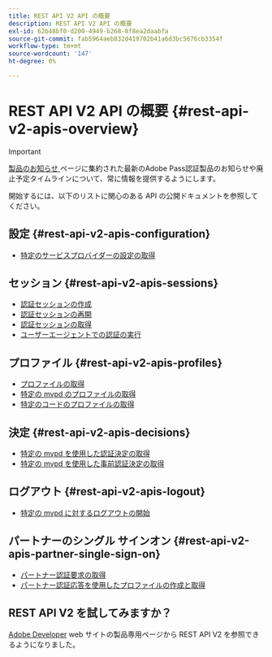 ```yaml
---
title: REST API V2 API の概要
description: REST API V2 API の概要
exl-id: 62b48bf0-d200-4949-b268-8f8ea2daabfa
source-git-commit: fab5964aeb832d419702b41a6d3bc5676cb3354f
workflow-type: tm+mt
source-wordcount: '147'
ht-degree: 0%

---
```


# REST API V2 API の概要 {#rest-api-v2-apis-overview}

>[!IMPORTANT]
>
> [ 製品のお知らせ ](/help/authentication/product-announcements.md) ページに集約された最新のAdobe Pass認証製品のお知らせや廃止予定タイムラインについて、常に情報を提供するようにします。

開始するには、以下のリストに関心のある API の公開ドキュメントを参照してください。

## 設定 {#rest-api-v2-apis-configuration}

* [特定のサービスプロバイダーの設定の取得](configuration-apis/rest-api-v2-configuration-apis-retrieve-configuration-for-specific-service-provider.md)

## セッション {#rest-api-v2-apis-sessions}

* [認証セッションの作成](sessions-apis/rest-api-v2-sessions-apis-create-authentication-session.md)
* [認証セッションの再開](sessions-apis/rest-api-v2-sessions-apis-resume-authentication-session.md)
* [認証セッションの取得](sessions-apis/rest-api-v2-sessions-apis-retrieve-authentication-session-information-using-code.md)
* [ユーザーエージェントでの認証の実行](sessions-apis/rest-api-v2-sessions-apis-perform-authentication-in-user-agent.md)

## プロファイル {#rest-api-v2-apis-profiles}

* [プロファイルの取得](profiles-apis/rest-api-v2-profiles-apis-retrieve-profiles.md)
* [特定の mvpd のプロファイルの取得](profiles-apis/rest-api-v2-profiles-apis-retrieve-profile-for-specific-mvpd.md)
* [特定のコードのプロファイルの取得](profiles-apis/rest-api-v2-profiles-apis-retrieve-profile-for-specific-code.md)

## 決定 {#rest-api-v2-apis-decisions}

* [特定の mvpd を使用した認証決定の取得](decisions-apis/rest-api-v2-decisions-apis-retrieve-authorization-decisions-using-specific-mvpd.md)
* [特定の mvpd を使用した事前認証決定の取得](decisions-apis/rest-api-v2-decisions-apis-retrieve-preauthorization-decisions-using-specific-mvpd.md)

## ログアウト {#rest-api-v2-apis-logout}

* [特定の mvpd に対するログアウトの開始](logout-apis/rest-api-v2-logout-apis-initiate-logout-for-specific-mvpd.md)

## パートナーのシングル サインオン {#rest-api-v2-apis-partner-single-sign-on}

* [パートナー認証要求の取得](partner-single-sign-on-apis/rest-api-v2-partner-single-sign-on-apis-retrieve-partner-authentication-request.md)
* [パートナー認証応答を使用したプロファイルの作成と取得](partner-single-sign-on-apis/rest-api-v2-partner-single-sign-on-apis-retrieve-profile-using-partner-authentication-response.md)

## REST API V2 を試してみますか？

[Adobe Developer](https://developer.adobe.com/adobe-pass/) web サイトの製品専用ページから REST API V2 を参照できるようになりました。
